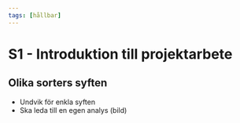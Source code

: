 ```yaml
---
tags: [hållbar]
---
```

# S1 - Introduktion till projektarbete

## Olika sorters syften
- Undvik för enkla syften
- Ska leda till en egen analys
(bild)



